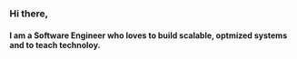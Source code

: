 ### Hi there, 
#### I am a Software Engineer who loves to build scalable, optmized systems and to teach technoloy.

